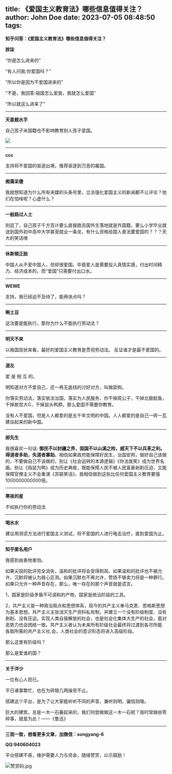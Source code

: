 title: 《爱国主义教育法》哪些信息值得关注？
author: John Doe
date: 2023-07-05 08:48:50
tags:
---
**知乎问答：《爱国主义教育法》哪些信息值得关注？**<!--more-->

**胖柒**

“你是怎么进来的”

“有人问我:你爱国吗？”

“所以你是因为不爱国进来的”

“不是，我回答:祖国怎么爱我，我就怎么爱国”

“所以就这么进来了”
- - -
**天星舰水手**

自己孩子米国籍也不影响教育别人孩子爱国。

![](/images/20230705001.png)
- - -
**ccc**

支持将不爱国的驱逐出境，推荐驱逐到万恶的霉国。
- - -
**痴蔫呆傻**

我就想知道为什么所有央媒的头条号里，立法强化爱国主义的新闻都不让评论？他们在怕啥呢？心虚什么？
- - -
**一般路过人士**

别逗了，自己孩子千方百计要么直接跑去国外生落地就是外国籍，要么小学毕业就送到国外初中高中大学甚至就业一条龙，有什么资格给国人普法要爱国的？？？天大的笑话唷
- - -
**休斯顿正脸**

中国人从不爱中国人，但却很爱国。毕竟爱人是需要投入真情实感，付出时间精力、经济成本的，而“爱国”只需要付出口水。
- - -
**WEWE**

支持，我已经迫不及待了，能再快点吗？
- - -
**啊土豆**

这法要是能执行，那你为什么不能执行劳动法？
- - -
**明天不来**

以我国现状来看，最好的爱国主义教育是贯彻劳动法。
反证谁才是最不爱国的。
- - -
**道左**

爱 是 相 互 的。

明知道对方不爱自己，还一再无底线的讨好对方，叫做舔狗。

你落实劳动法，落实依法治国，落实为人民服务，你干掉周公子，干掉北极鲶鱼，干掉故宫大G，干掉鼠头鸭脖。那么爱国不需要你教育。

没有人不爱国，但是人人都爱的是五千年文明的中国。人人都爱的是自己一砖一瓦建设起来的新中国。
- - -
**郎先生**

我很喜欢一句话: **御民不以封疆之界，固国不以山溪之险，威天下不以兵革之利。得道者多助，失道者寡助**。相信如果政府能保障好民生，治国安邦，做好自己该做的，不要做自己不该做的，别让《社会运转的本源逻辑》《你法我笑》成为世界名画，别让《指鼠为鸭》成为历史典故，既能保障人民不被人民富豪剥削压迫，又能保障官僚主义不会重演《苏联笑话》，我相信做到这些比任何爱国主义教育要强1000000000000倍。
- - -
**寒夜的星**

不如执行你的劳动法
- - -
**喝水水**

建议用测谎方法进行爱国主义测试，将不爱国的人进行电击治疗，直到爱国为止。
- - -
**知乎匿名用户**

我感到由衷地害怕。

如果尖锐的批评完全消失，温和的批评将会变得刺耳。如果温和的批评也不被允许，沉默将被认为居心叵测。如果沉默也不再允许，赞扬不够卖力将是一种罪行。如果只允许一种声音存在，那么，唯一存在的那个声音就是谎言。

1，国家是阶级矛盾不可调和的产物，国家是统治阶级的工具。

2，共产主义是一种政治观点和思想体系，现今的共产主义奉马克思、恩格斯思想为基本思想。共产主义主张消灭生产资料私有制，并建立一个没有阶级制度、没有剥削、没有压迫，实现人类自我解放的社会，也是社会化集体大生产的社会，面对恶势力也会团结一致。共产主义者认为未来所有阶级社会最终将过渡到各尽所能 各取所需的共产主义社.会，人类社会的意识形态将进入高级阶段。

那么这里有阶级吗？

那么是爱谁的国？
- - -
**关于洋少**

一位有心人而已。

平日诸事繁忙，也在为碎银几两操劳不止。

搭建这个平台，是为了让大家能听听不同的声音，兼听则明，偏信则暗。

巨大的建筑，总是一木一石叠起来的，我们何尝做做这一木一石呢？我时常做些零碎事，就是为此！——《鲁迅》

---

**三观一致，想看更多文章，加微信：songyang-6**

**QQ:940604023**  


平台搭建不易，维护需要人力与资金，随缘赞赏，以示鼓励！

![赞赏码.jpg](/images/zanshang.jpg)